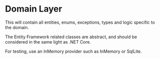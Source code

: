 # Domain Layer

This will contain all entities, enums, exceptions, types and logic specific to the domain.

The Entity Framework related classes are abstract, and should be considered in the same light as .NET Core.

For testing, use an InMemory provider such as InMemory or SqlLite.
